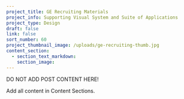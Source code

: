 ```yaml
---
project_title: GE Recruiting Materials
project_info: Supporting Visual System and Suite of Applications
project_type: Design
draft: false
link: false
sort_number: 60
project_thumbnail_image: /uploads/ge-recruiting-thumb.jpg
content_section:
  - section_text_markdown:
    section_image:
---
```

DO NOT ADD POST CONTENT HERE!

Add all content in Content Sections.